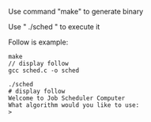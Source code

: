 
Use command "make" to generate binary

Use " ./sched " to execute it

Follow is example:

    make
    // display follow
    gcc sched.c -o sched

    ./sched
    # display follow
    Welcome to Job Scheduler Computer
    What algorithm would you like to use:
    >

